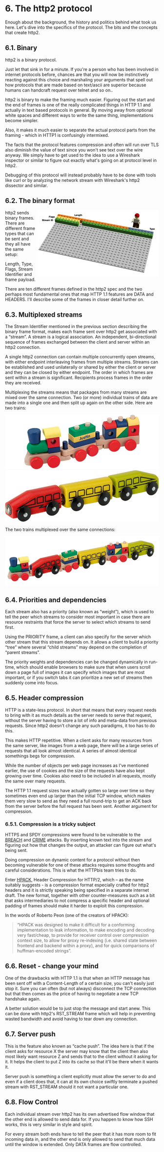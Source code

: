 # 6. The http2 protocol

Enough about the background, the history and politics behind what took us here. Let's dive into the specifics of the protocol. The bits and the concepts that create http2.

## 6.1. Binary

http2 is a binary protocol.

Just let that sink in for a minute. If you're a person who has been involved in internet protocols before, chances are that you will now be instinctively reacting against this choice and marshaling your arguments that spell out how protocols that are made based on text/ascii are superior because humans can handcraft request over telnet and so on..

http2 is binary to make the framing much easier. Figuring out the start and the end of frames is one of the really complicated things in HTTP 1.1 and actually in text based protocols in general. By moving away from optional white spaces and different ways to write the same thing, implementations become simpler.

Also, it makes it much easier to separate the actual protocol parts from the framing - which in HTTP1 is confusingly intermixed.

The facts that the protocol features compression and often will run over TLS also diminish the value of text since you won't see text over the wire anyway. We simply have to get used to the idea to use a Wireshark inspector or similar to figure out exactly what's going on at protocol level in http2.

Debugging of this protocol will instead probably have to be done with tools like curl or by analyzing the network stream with Wireshark's http2 dissector and similar.

## 6.2. The binary format

<img style="float: right;" src="https://raw.githubusercontent.com/bagder/http2-explained/master/images/frame-layout.png" />

http2 sends binary frames. There are different frame types that can be sent and they all have the same setup:

Length, Type, Flags, Stream Identifier and frame payload.

There are ten different frames defined in the http2 spec and the two perhaps most fundamental ones that map HTTP 1.1 features are DATA and HEADERS. I'll describe some of the frames in closer detail further on.

## 6.3. Multiplexed streams

The Stream Identifier mentioned in the previous section describing the binary frame format, makes each frame sent over http2 get associated with a “stream”. A stream is a logical association. An independent, bi-directional sequence of frames exchanged between the client and server within an http2 connection.

A single http2 connection can contain multiple concurrently open streams, with either endpoint interleaving frames from multiple streams. Streams can be established and used unilaterally or shared by either the client or server and they can be closed by either endpoint. The order in which frames are sent within a stream is significant. Recipients process frames in the order they are received. 

Multiplexing the streams means that packages from many streams are mixed over the same connection. Two (or more) individual trains of data are made into a single one and then split up again on the other side. Here are two trains:

![one train](https://raw.githubusercontent.com/bagder/http2-explained/master/images/train-justin.jpg)
![another train](https://raw.githubusercontent.com/bagder/http2-explained/master/images/train-ikea.jpg)

The two trains multiplexed over the same connections:

![multiplexed train](https://raw.githubusercontent.com/bagder/http2-explained/master/images/train-multiplexed.jpg)

## 6.4. Priorities and dependencies

Each stream also has a priority (also known as “weight”), which is used to tell the peer which streams to consider most important in case there are resource restraints that force the server to select which streams to send first.

Using the PRIORITY frame, a client can also specify for the server which other stream that this stream depends on. It allows a client to build a priority “tree” where several “child streams” may depend on the completion of “parent streams”.

The priority weights and dependencies can be changed dynamically in run-time, which should enable browsers to make sure that when users scroll down a page full of images it can specify which images that are most important, or if you switch tabs it can prioritize a new set of streams then suddenly come into focus.

## 6.5. Header compression

HTTP is a state-less protocol. In short that means that every request needs to bring with it as much details as the server needs to serve that request, without the server having to store a lot of info and meta-data from previous requests. Since http2 doesn't change any such paradigms, it too has to do this.

This makes HTTP repetitive. When a client asks for many resources from the same server, like images from a web page, there will be a large series of requests that all look almost identical. A series of almost identical somethings begs for compression.

While the number of objects per web page increases as I've mentioned earlier, the use of cookies and the size of the requests have also kept growing over time. Cookies also need to be included in all requests, mostly the same over many requests.

The HTTP 1.1 request sizes have actually gotten so large over time so they sometimes even end up larger than the initial TCP window, which makes them very slow to send as they need a full round-trip to get an ACK back from the server before the full request has been sent. Another argument for compression.

### 6.5.1. Compression is a tricky subject

HTTPS and SPDY compressions were found to be vulnerable to the [BREACH](http://en.wikipedia.org/wiki/BREACH_%28security_exploit%29) and [CRIME](http://en.wikipedia.org/wiki/CRIME) attacks. By inserting known text into the stream and figuring out how that changes the output, an attacker can figure out what's being sent.

Doing compression on dynamic content for a protocol without  then becoming vulnerable for one of these attacks requires some thoughts and careful considerations. This is what the HTTPbis team tries to do.

Enter [HPACK](http://www.rfc-editor.org/rfc/rfc7541.txt), Header Compression for HTTP/2, which – as the name suitably suggests - is a compression format especially crafted for http2 headers and it is strictly speaking being specified in a separate internet draft. The new format, together with other counter-measures such as a bit that asks intermediaries to not compress a specific header and optional padding of frames should make it harder to exploit this compression.

In the words of Roberto Peon (one of the creators of HPACK):

> “HPACK was designed to make it difficult for a conforming implementation to
> leak information, to make encoding and decoding very fast/cheap, to provide
> for receiver control over compression context size, to allow for proxy
> re-indexing (i.e. shared state between frontend and backend within a proxy),
> and for quick comparisons of huffman-encoded strings”.

## 6.6. Reset - change your mind

One of the drawbacks with HTTP 1.1 is that when an HTTP message has been sent
off with a Content-Length of a certain size, you can't easily just stop
it. Sure you can often (but not always) disconnect the TCP connection but that
then comes as the price of having to negotiate a new TCP handshake again.

A better solution would be to just stop the message and start anew. This can be done with http2's RST_STREAM frame which will help in preventing wasted bandwidth and avoid having to tear down any connection.

## 6.7. Server push

This is the feature also known as “cache push”. The idea here is that if the client asks for resource X the server may know that the client then also most likely want resource Z and sends that to the client without it asking for it. It helps the client to put Z into its cache so that it'll be there when it wants it.

Server push is something a client explicitly must allow the server to do and even if a client does that, it can at its own choice swiftly terminate a pushed stream with RST_STREAM should it not want a particular one.

## 6.8. Flow Control

Each individual stream over http2 has its own advertised flow window that the other end is allowed to send data for. If you happen to know how SSH works, this is very similar in style and spirit.

For every stream both ends have to tell the peer that it has more room to fit incoming data in, and the other end is only allowed to send that much data until the window is extended. Only DATA frames are flow controlled.

